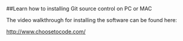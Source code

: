 ﻿##Learn how to installing Git source control on PC or MAC

The video walkthrough for installing the software can be found here:

http://www.choosetocode.com/
